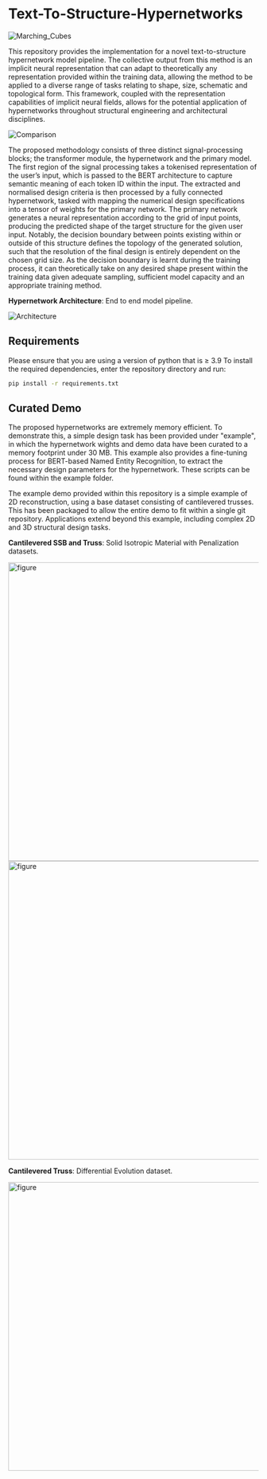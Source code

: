 # Text-To-Structure-Hypernetworks

![Marching_Cubes](https://github.com/user-attachments/assets/6282bb63-e12f-46d1-ade5-aa74c9443d87)

This repository provides the implementation for a novel text-to-structure hypernetwork model pipeline. The collective output from this method is an implicit neural representation that can adapt to theoretically any representation provided within the training data, allowing the method to be applied to a diverse range of tasks relating to shape, size, schematic and topological form. This framework, coupled with the representation capabilities of implicit neural fields, allows for the potential application of hypernetworks throughout structural engineering and architectural disciplines.

![Comparison](https://github.com/user-attachments/assets/5cfb4842-442b-424b-bc80-d5d28eca5b41)

The proposed methodology consists of three distinct signal-processing blocks; the transformer module, the hypernetwork and the primary model. The first region of the signal processing takes a tokenised representation of the user’s input, which is passed to the BERT architecture to capture semantic meaning of each token ID within the input. The extracted and normalised design criteria is then processed by a fully connected hypernetwork, tasked with mapping the numerical design specifications into a tensor of weights for the primary network. The primary network generates a neural representation according to the grid of input points, producing the predicted shape of the target structure for the given user input. Notably, the decision boundary between points existing within or outside of this structure defines the topology of the generated solution, such that the resolution of the final design is entirely dependent on the chosen grid size. As the decision boundary is learnt during the training process, it can theoretically take on any desired shape present within the training data given adequate sampling, sufficient model capacity and an appropriate training method.

**Hypernetwork Architecture**: End to end model pipeline.

![Architecture](https://github.com/user-attachments/assets/a22be8cc-0cbb-403f-94a3-8c8f732ddae3)

## Requirements

Please ensure that you are using a version of python that is ≥ 3.9
To install the required dependencies, enter the repository directory and run:

```bash
pip install -r requirements.txt

```

## Curated Demo

The proposed hypernetworks are extremely memory efficient. To demonstrate this, a simple design task has been provided under "example", in which the hypernetwork wights and demo data have been curated to a memory footprint under 30 MB.
This example also provides a fine-tuning process for BERT-based Named Entity Recognition, to extract the necessary design parameters for the hypernetwork. These scripts can be found within the example folder.

The example demo provided within this repository is a simple example of 2D reconstruction, using a base dataset consisting of cantilevered trusses. This has been packaged to allow the entire demo to fit within a single git repository. Applications extend beyond this example, including complex 2D and 3D structural design tasks.

**Cantilevered SSB and Truss**: Solid Isotropic Material with Penalization datasets.

<img src="https://github.com/user-attachments/assets/03547ebb-ba23-4675-a228-b870f0c222f4" alt="figure" width="600">

<img src="https://github.com/user-attachments/assets/70fdc09b-22d5-438f-a0ba-0132341ced2d" alt="figure" width="600">

**Cantilevered Truss**: Differential Evolution dataset.

<img src="https://github.com/user-attachments/assets/1ec99297-7ffa-445f-9f42-9b6f08941b0f" alt="figure" width="580">
